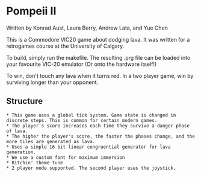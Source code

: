 # Pompeii II
Written by Konrad Aust, Laura Berry, Andrew Lata, and Yue Chen

This is a Commodore VIC20 game about dodging lava. It was written for a retrogames course at the University of Calgary.

To build, simply run the makefile. The resulting .prg file can be loaded into your favourite VIC-20 emulator (Or onto the hardware itself!)

To win, don't touch any lava when it turns red.
In a two player game, win by surviving longer than your opponent.

## Structure
    * This game uses a global tick system. Game state is changed in discrete steps. This is common for certain modern games.
    * The player's score increases each time they survive a danger phase of lava.
    * The higher the player's score, the faster the phases change, and the more tiles are generated as lava.
    * Uses a simple 16 bit linear congruential generator for lava generation.
    * We use a custom font for maximum immersion
    * Bitchin' theme tune
    * 2 player mode supported. The second player uses the joystick.

